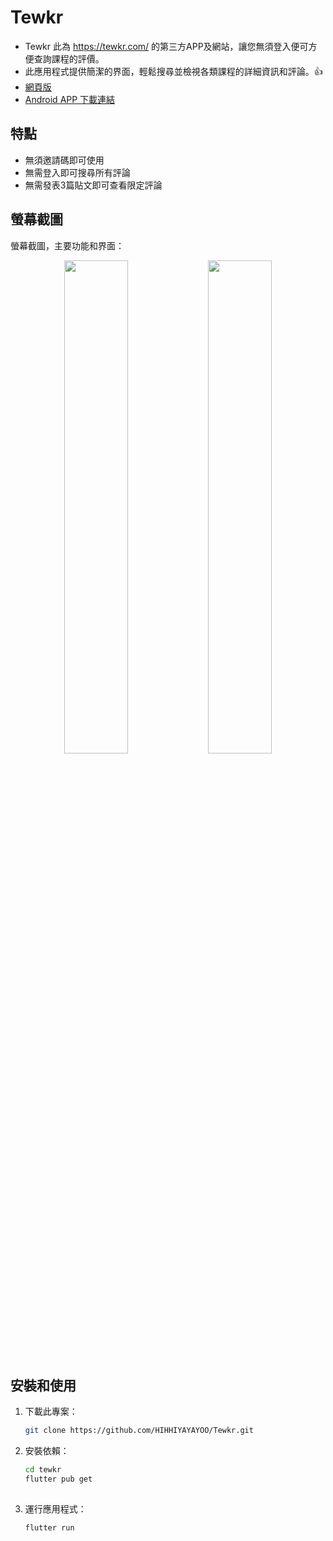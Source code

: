 # Tewkr

* Tewkr 此為 https://tewkr.com/ 的第三方APP及網站，讓您無須登入便可方便查詢課程的評價。
* 此應用程式提供簡潔的界面，輕鬆搜尋並檢視各類課程的詳細資訊和評論。👍
* [網頁版](https://hihhiyayayoo.github.io/Tewkr/)
* [Android APP 下載連結](https://github.com/HIHHIYAYAYOO/Tewkr/releases/tag/flutter)

## 特點
- 無須邀請碼即可使用
- 無需登入即可搜尋所有評論
- 無需發表3篇貼文即可查看限定評論

## 螢幕截圖

螢幕截圖，主要功能和界面：

<div align="center">
  <img src="https://github.com/user-attachments/assets/ff176658-d031-445e-8c03-9ec4c9f96ce0" width="45%" />
  <img src="https://github.com/user-attachments/assets/2572bf99-6b79-4601-bc0d-6d1c5acac7da" width="45%" />
</div>

## 安裝和使用

1. 下載此專案：
   ```bash
   git clone https://github.com/HIHHIYAYAYOO/Tewkr.git

2. 安裝依賴：
   ```bash
   cd tewkr
   flutter pub get
  
3. 運行應用程式：
   ```bash
   flutter run
